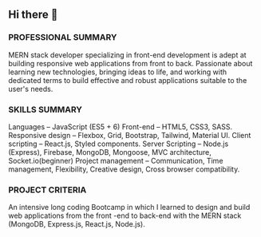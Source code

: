 ## Hi there 👋

### PROFESSIONAL SUMMARY
MERN stack developer specializing in front-end development is adept at building responsive web applications from front to back.
Passionate about learning new technologies, bringing ideas to life, and working with dedicated terms to build effective and robust
applications suitable to the user's needs.

### SKILLS SUMMARY
Languages – JavaScript (ES5 + 6) Front-end – HTML5, CSS3, SASS.
Responsive design – Flexbox, Grid, Bootstrap, Tailwind, Material UI. Client scripting – React.js, Styled components.
Server Scripting – Node.js (Express), Firebase, MongoDB, Mongoose, MVC architecture, Socket.io(beginner)
Project management – Communication, Time management, Flexibility, Creative design, Cross browser compatibility.

### PROJECT CRITERIA
An intensive long coding Bootcamp in which I learned to design and build web applications from the front -end to back-end with the
MERN stack (MongoDB, Express.js, React.js, Node.js).


